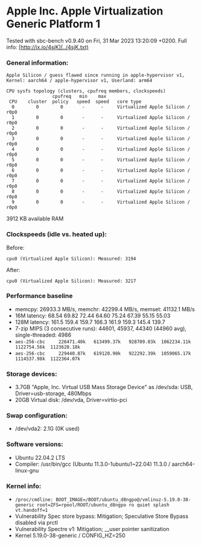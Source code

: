 # Apple Inc. Apple Virtualization Generic Platform 1

Tested with sbc-bench v0.9.40 on Fri, 31 Mar 2023 13:20:09 +0200. Full info: [http://ix.io/4sjK](../4sjK.txt)

### General information:

    Apple Silicon / guess flawed since running in apple-hypervisor v1, Kernel: aarch64 / apple-hypervisor v1, Userland: arm64
    
    CPU sysfs topology (clusters, cpufreq members, clockspeeds)
                     cpufreq   min    max
     CPU    cluster  policy   speed  speed   core type
      0        0        0       -      -     Virtualized Apple Silicon / r0p0
      1        0        0       -      -     Virtualized Apple Silicon / r0p0
      2        0        0       -      -     Virtualized Apple Silicon / r0p0
      3        0        0       -      -     Virtualized Apple Silicon / r0p0
      4        0        0       -      -     Virtualized Apple Silicon / r0p0
      5        0        0       -      -     Virtualized Apple Silicon / r0p0
      6        0        0       -      -     Virtualized Apple Silicon / r0p0
      7        0        0       -      -     Virtualized Apple Silicon / r0p0
      8        0        0       -      -     Virtualized Apple Silicon / r0p0
      9        0        0       -      -     Virtualized Apple Silicon / r0p0

3912 KB available RAM

### Clockspeeds (idle vs. heated up):

Before:

    cpu0 (Virtualized Apple Silicon): Measured: 3194

After:

    cpu0 (Virtualized Apple Silicon): Measured: 3217

### Performance baseline

  * memcpy: 26933.3 MB/s, memchr: 42299.4 MB/s, memset: 41132.1 MB/s
  * 16M latency: 68.54 69.82 72.44 64.60 75.24 67.39 55.15 55.03 
  * 128M latency: 161.5 159.4 159.7 166.3 161.9 159.3 145.4 139.7 
  * 7-zip MIPS (3 consecutive runs): 44601, 45937, 44340 (44960 avg), single-threaded: 4986
  * `aes-256-cbc     226471.40k   613499.37k   928709.03k  1062234.11k  1122754.56k  1123620.18k`
  * `aes-256-cbc     229440.87k   619120.90k   922292.39k  1059065.17k  1114537.98k  1122364.07k`

### Storage devices:

  * 3.7GB "Apple, Inc. Virtual USB Mass Storage Device" as /dev/sda: USB, Driver=usb-storage, 480Mbps
  * 20GB Virtual disk: /dev/vda, Driver=virtio-pci

### Swap configuration:

  * /dev/vda2: 2.1G (0K used)

### Software versions:

  * Ubuntu 22.04.2 LTS
  * Compiler: /usr/bin/gcc (Ubuntu 11.3.0-1ubuntu1~22.04) 11.3.0 / aarch64-linux-gnu

### Kernel info:

  * `/proc/cmdline: BOOT_IMAGE=/BOOT/ubuntu_d8ngpo@/vmlinuz-5.19.0-38-generic root=ZFS=rpool/ROOT/ubuntu_d8ngpo ro quiet splash vt.handoff=1`
  * Vulnerability Spec store bypass: Mitigation; Speculative Store Bypass disabled via prctl
  * Vulnerability Spectre v1:        Mitigation; __user pointer sanitization
  * Kernel 5.19.0-38-generic / CONFIG_HZ=250
